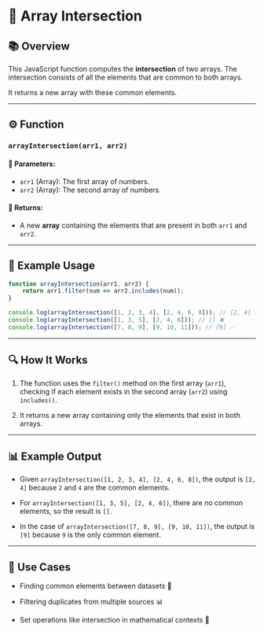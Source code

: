 # 🔗 Array Intersection

## 📚 Overview
This JavaScript function computes the **intersection** of two arrays. The intersection consists of all the elements that are common to both arrays.

It returns a new array with these common elements.

---

## ⚙️ Function

### `arrayIntersection(arr1, arr2)`

#### 🧾 Parameters:
- `arr1` (Array): The first array of numbers.
- `arr2` (Array): The second array of numbers.

#### 🎯 Returns:
- A new **array** containing the elements that are present in both `arr1` and `arr2`.

---

## 🧪 Example Usage

```javascript
function arrayIntersection(arr1, arr2) {
    return arr1.filter(num => arr2.includes(num));
}

console.log(arrayIntersection([1, 2, 3, 4], [2, 4, 6, 8])); // [2, 4] ✅
console.log(arrayIntersection([1, 3, 5], [2, 4, 6])); // [] ❌
console.log(arrayIntersection([7, 8, 9], [9, 10, 11])); // [9] ✅
```

---
## 🔍 How It Works
1. The function uses the `filter()` method on the first array (`arr1`), checking if each element exists in the second array (`arr2`) using `includes()`.

2. It returns a new array containing only the elements that exist in both arrays.

---
## 📊 Example Output
- Given `arrayIntersection([1, 2, 3, 4], [2, 4, 6, 8])`, the output is `[2, 4]` because `2` and `4` are the common elements.

- For `arrayIntersection([1, 3, 5], [2, 4, 6])`, there are no common elements, so the result is `[]`.

- In the case of `arrayIntersection([7, 8, 9], [9, 10, 11])`, the output is `[9]` because `9` is the only common element.

---
## 🚀 Use Cases
- Finding common elements between datasets 🔄

- Filtering duplicates from multiple sources 📊

- Set operations like intersection in mathematical contexts 🔢

